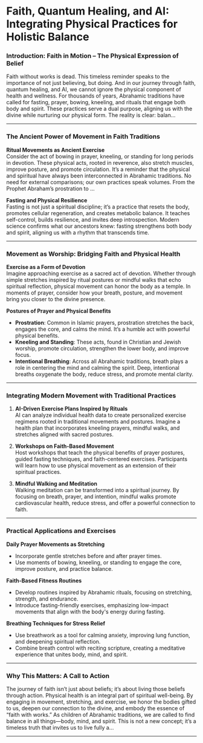 # Faith, Quantum Healing, and AI: Integrating Physical Practices for Holistic Balance

### Introduction: Faith in Motion – The Physical Expression of Belief

Faith without works is dead. This timeless reminder speaks to the importance of not just believing, but doing. And in our journey through faith, quantum healing, and AI, we cannot ignore the physical component of health and wellness. For thousands of years, Abrahamic traditions have called for fasting, prayer, bowing, kneeling, and rituals that engage both body and spirit. These practices serve a dual purpose, aligning us with the divine while nurturing our physical form. The reality is clear: balan...

---

### The Ancient Power of Movement in Faith Traditions

**Ritual Movements as Ancient Exercise**  
Consider the act of bowing in prayer, kneeling, or standing for long periods in devotion. These physical acts, rooted in reverence, also stretch muscles, improve posture, and promote circulation. It’s a reminder that the physical and spiritual have always been interconnected in Abrahamic traditions. No need for external comparisons; our own practices speak volumes. From the Prophet Abraham’s prostration to ...

**Fasting and Physical Resilience**  
Fasting is not just a spiritual discipline; it’s a practice that resets the body, promotes cellular regeneration, and creates metabolic balance. It teaches self-control, builds resilience, and invites deep introspection. Modern science confirms what our ancestors knew: fasting strengthens both body and spirit, aligning us with a rhythm that transcends time.

---

### Movement as Worship: Bridging Faith and Physical Health

**Exercise as a Form of Devotion**  
Imagine approaching exercise as a sacred act of devotion. Whether through simple stretches inspired by ritual postures or mindful walks that echo spiritual reflection, physical movement can honor the body as a temple. In moments of prayer, consider how your breath, posture, and movement bring you closer to the divine presence.

**Postures of Prayer and Physical Benefits**  
- **Prostration**: Common in Islamic prayers, prostration stretches the back, engages the core, and calms the mind. It’s a humble act with powerful physical benefits.
- **Kneeling and Standing**: These acts, found in Christian and Jewish worship, promote circulation, strengthen the lower body, and improve focus.
- **Intentional Breathing**: Across all Abrahamic traditions, breath plays a role in centering the mind and calming the spirit. Deep, intentional breaths oxygenate the body, reduce stress, and promote mental clarity.

---

### Integrating Modern Movement with Traditional Practices

1. **AI-Driven Exercise Plans Inspired by Rituals**  
   AI can analyze individual health data to create personalized exercise regimens rooted in traditional movements and postures. Imagine a health plan that incorporates kneeling prayers, mindful walks, and stretches aligned with sacred postures.

2. **Workshops on Faith-Based Movement**  
   Host workshops that teach the physical benefits of prayer postures, guided fasting techniques, and faith-centered exercises. Participants will learn how to use physical movement as an extension of their spiritual practices.

3. **Mindful Walking and Meditation**  
   Walking meditation can be transformed into a spiritual journey. By focusing on breath, prayer, and intention, mindful walks promote cardiovascular health, reduce stress, and offer a powerful connection to faith.

---

### Practical Applications and Exercises

**Daily Prayer Movements as Stretching**  
- Incorporate gentle stretches before and after prayer times.
- Use moments of bowing, kneeling, or standing to engage the core, improve posture, and practice balance.

**Faith-Based Fitness Routines**  
- Develop routines inspired by Abrahamic rituals, focusing on stretching, strength, and endurance.
- Introduce fasting-friendly exercises, emphasizing low-impact movements that align with the body's energy during fasting.

**Breathing Techniques for Stress Relief**  
- Use breathwork as a tool for calming anxiety, improving lung function, and deepening spiritual reflection.
- Combine breath control with reciting scripture, creating a meditative experience that unites body, mind, and spirit.

---

### Why This Matters: A Call to Action

The journey of faith isn’t just about beliefs; it’s about living those beliefs through action. Physical health is an integral part of spiritual well-being. By engaging in movement, stretching, and exercise, we honor the bodies gifted to us, deepen our connection to the divine, and embody the essence of “faith with works.” As children of Abrahamic traditions, we are called to find balance in all things—body, mind, and spirit. This is not a new concept; it’s a timeless truth that invites us to live fully a...

---
